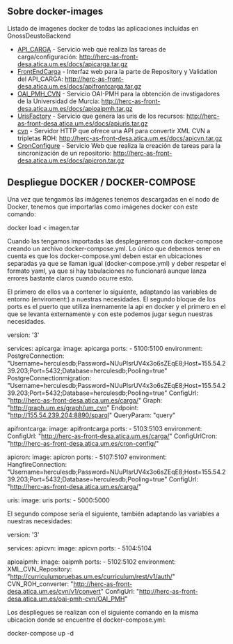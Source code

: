 ## Sobre docker-images
Listado de imagenes docker de todas las aplicaciones incluidas en GnossDeustoBackend

 - [API_CARGA](https://github.com/HerculesCRUE/GnossDeustoBackend/tree/master/API_CARGA "API_CARGA") - Servicio web que realiza las tareas de carga/configuración: http://herc-as-front-desa.atica.um.es/docs/apicarga.tar.gz
 - [FrontEndCarga](https://github.com/HerculesCRUE/GnossDeustoBackend/tree/master/FrontEndCarga "FrontEndCarga") - Interfaz web para la parte de Repository y Validation del API_CARGA: http://herc-as-front-desa.atica.um.es/docs/apifrontcarga.tar.gz
 - [OAI_PMH_CVN](https://github.com/HerculesCRUE/GnossDeustoBackend/tree/master/OAI_PMH_CVN "OAI_PMH_CVN") - Servicio OAI-PMH para la obtención de invstigadores de la Universidad de Murcia: http://herc-as-front-desa.atica.um.es/docs/apioaipmh.tar.gz
 - [UrisFactory](https://github.com/HerculesCRUE/GnossDeustoBackend/tree/master/UrisFactory "UrisFactory") - Servicio que genera las uris de los recursos: http://herc-as-front-desa.atica.um.es/docs/apiuris.tar.gz
 - [cvn](https://github.com/HerculesCRUE/GnossDeustoBackend/tree/master/cvn) - Servidor HTTP que ofrece una API para convertir XML CVN a tripletas ROH: http://herc-as-front-desa.atica.um.es/docs/apicvn.tar.gz
 - [CronConfigure](https://github.com/HerculesCRUE/GnossDeustoBackend/tree/master/CronConfigure) - Servicio Web que realiza la creación de tareas para la sincronización de un repositorio: http://herc-as-front-desa.atica.um.es/docs/apicron.tar.gz

Despliegue DOCKER / DOCKER-COMPOSE
----------------------------------

Una vez que tengamos las imágenes tenemos descargadas en el nodo de Docker, tenemos que importarlas como imágenes docker con este comando: 

docker load < imagen.tar

Cuando las tengamos importadas las desplegaremos con docker-compose creando un archivo docker-compose.yml. Lo único que debemos tener en cuenta es que los docker-compose.yml deben estar en ubicaciones separadas ya que se llaman igual (docker-compose.yml) y deber respetar el formato yaml, ya que si hay tabulaciones no funcionará aunque lanza errores bastante claros cuando ocurre esto. 

El primero de ellos va a contener lo siguiente, adaptando las variables de entorno (enviroment:) a nuestras necesidades. El segundo bloque de los ports es el puerto que utiliza inernamente la api en docker y el primero en el que se levanta externamente y con este podemos jugar segun nuestras necesidades.

version: '3'

services:
  apicarga:
    image: apicarga
    ports:
      - 5100:5100
	environment:
	  PostgreConnection: "Username=herculesdb;Password=NUuPIsrUV4x3o6sZEqE8;Host=155.54.239.203;Port=5432;Database=herculesdb;Pooling=true"
      PostgreConnectionmigration: "Username=herculesdb;Password=NUuPIsrUV4x3o6sZEqE8;Host=155.54.239.203;Port=5432;Database=herculesdb;Pooling=true"
	  ConfigUrl: "http://herc-as-front-desa.atica.um.es/carga/"
	  Graph: "http://graph.um.es/graph/um_cvn"
      Endpoint: "http://155.54.239.204:8890/sparql"
      QueryParam: "query"
	  
  apifrontcarga:
    image: apifrontcarga
    ports:
      - 5103:5103
	environment:
      ConfigUrl: "http://herc-as-front-desa.atica.um.es/carga/"
	  ConfigUrlCron: "http://herc-as-front-desa.atica.um.es/cron-config/"
	  
  apicron:
    image: apicron
    ports:
      - 5107:5107
    environment:
	  HangfireConnection: "Username=herculesdb;Password=NUuPIsrUV4x3o6sZEqE8;Host=155.54.239.203;Port=5432;Database=herculesdb;Pooling=true"
	  ConfigUrl: "http://herc-as-front-desa.atica.um.es/carga/"
	  
  uris:
    image: uris
    ports:
      - 5000:5000
	  
El segundo compose sería el siguiente, también adaptando las variables a nuestras necesidades:

version: '3'

services:
  apicvn:
    image: apicvn
    ports:
      - 5104:5104
	  
  apioaipmh:
    image: oaipmh
    ports:
      - 5102:5102
	environment:
      XML_CVN_Repository: "http://curriculumpruebas.um.es/curriculum/rest/v1/auth/"
      CVN_ROH_converter: "http://herc-as-front-desa.atica.um.es/cvn/v1/convert"
      ConfigUrl: "http://herc-as-front-desa.atica.um.es/oai-pmh-cvn/OAI_PMH"

Los despliegues se realizan con el siguiente comando en la misma ubicacion donde se encuentre el docker-compose.yml:

docker-compose up -d

